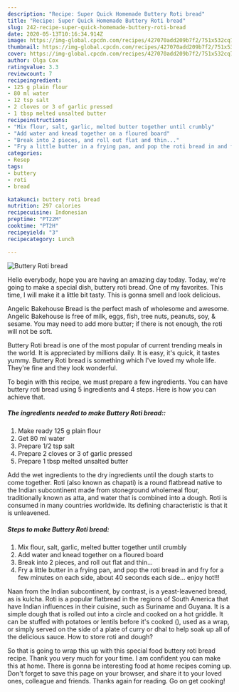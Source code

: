 ```yaml
---
description: "Recipe: Super Quick Homemade Buttery Roti bread"
title: "Recipe: Super Quick Homemade Buttery Roti bread"
slug: 242-recipe-super-quick-homemade-buttery-roti-bread
date: 2020-05-13T10:16:34.914Z
image: https://img-global.cpcdn.com/recipes/427070add209b7f2/751x532cq70/buttery-roti-bread-recipe-main-photo.jpg
thumbnail: https://img-global.cpcdn.com/recipes/427070add209b7f2/751x532cq70/buttery-roti-bread-recipe-main-photo.jpg
cover: https://img-global.cpcdn.com/recipes/427070add209b7f2/751x532cq70/buttery-roti-bread-recipe-main-photo.jpg
author: Olga Cox
ratingvalue: 3.3
reviewcount: 7
recipeingredient:
- 125 g plain flour
- 80 ml water
- 12 tsp salt
- 2 cloves or 3 of garlic pressed
- 1 tbsp melted unsalted butter
recipeinstructions:
- "Mix flour, salt, garlic, melted butter together until crumbly"
- "Add water and knead together on a floured board"
- "Break into 2 pieces, and roll out flat and thin..."
- "Fry a little butter in a frying pan, and pop the roti bread in and fry for a few minutes on each side, about 40 seconds each side... enjoy hot!!!"
categories:
- Resep
tags:
- buttery
- roti
- bread

katakunci: buttery roti bread
nutrition: 297 calories
recipecuisine: Indonesian
preptime: "PT22M"
cooktime: "PT2H"
recipeyield: "3"
recipecategory: Lunch

---
```



![Buttery Roti bread](https://img-global.cpcdn.com/recipes/427070add209b7f2/751x532cq70/buttery-roti-bread-recipe-main-photo.jpg)

Hello everybody, hope you are having an amazing day today. Today, we're going to make a special dish, buttery roti bread. One of my favorites. This time, I will make it a little bit tasty. This is gonna smell and look delicious.

Angelic Bakehouse Bread is the perfect mash of wholesome and awesome. Angelic Bakehouse is free of milk, eggs, fish, tree nuts, peanuts, soy, &amp; sesame. You may need to add more butter; if there is not enough, the roti will not be soft.

Buttery Roti bread is one of the most popular of current trending meals in the world. It is appreciated by millions daily. It is easy, it's quick, it tastes yummy. Buttery Roti bread is something which I've loved my whole life. They're fine and they look wonderful.


To begin with this recipe, we must prepare a few ingredients. You can have buttery roti bread using 5 ingredients and 4 steps. Here is how you can achieve that.

##### The ingredients needed to make Buttery Roti bread::

1. Make ready 125 g plain flour
1. Get 80 ml water
1. Prepare 1/2 tsp salt
1. Prepare 2 cloves or 3 of garlic pressed
1. Prepare 1 tbsp melted unsalted butter


Add the wet ingredients to the dry ingredients until the dough starts to come together. Roti (also known as chapati) is a round flatbread native to the Indian subcontinent made from stoneground wholemeal flour, traditionally known as atta, and water that is combined into a dough. Roti is consumed in many countries worldwide. Its defining characteristic is that it is unleavened. 

##### Steps to make Buttery Roti bread:

1. Mix flour, salt, garlic, melted butter together until crumbly
1. Add water and knead together on a floured board
1. Break into 2 pieces, and roll out flat and thin...
1. Fry a little butter in a frying pan, and pop the roti bread in and fry for a few minutes on each side, about 40 seconds each side... enjoy hot!!!


Naan from the Indian subcontinent, by contrast, is a yeast-leavened bread, as is kulcha. Roti is a popular flatbread in the regions of South America that have Indian influences in their cuisine, such as Suriname and Guyana. It is a simple dough that is rolled out into a circle and cooked on a hot griddle. It can be stuffed with potatoes or lentils before it&#39;s cooked (), used as a wrap, or simply served on the side of a plate of curry or dhal to help soak up all of the delicious sauce. How to store roti and dough? 

So that is going to wrap this up with this special food buttery roti bread recipe. Thank you very much for your time. I am confident you can make this at home. There is gonna be interesting food at home recipes coming up. Don't forget to save this page on your browser, and share it to your loved ones, colleague and friends. Thanks again for reading. Go on get cooking!
